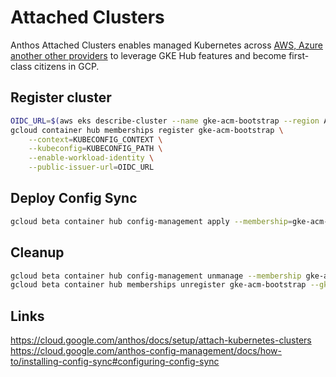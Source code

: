 # Attached Clusters

Anthos Attached Clusters enables managed Kubernetes across [AWS, Azure another other providers](https://cloud.google.com/anthos/docs/setup/attach-kubernetes-clusters#supported_kubernetes_clusters) to leverage GKE Hub features and become first-class citizens in GCP.

## Register cluster

```sh
OIDC_URL=$(aws eks describe-cluster --name gke-acm-bootstrap --region AWS_REGION --query "cluster.identity.oidc.issuer" --output text)
gcloud container hub memberships register gke-acm-bootstrap \
    --context=KUBECONFIG_CONTEXT \
    --kubeconfig=KUBECONFIG_PATH \
    --enable-workload-identity \
    --public-issuer-url=OIDC_URL
```

## Deploy Config Sync

```sh
gcloud beta container hub config-management apply --membership=gke-acm-bootstrap --config=apply-spec.yaml
```

## Cleanup

```sh
gcloud beta container hub config-management unmanage --membership gke-acm-bootstrap
gcloud beta container hub memberships unregister gke-acm-bootstrap --gke-cluster=europe-west2/gke-acm-bootstrap
```

## Links

<https://cloud.google.com/anthos/docs/setup/attach-kubernetes-clusters>
<https://cloud.google.com/anthos-config-management/docs/how-to/installing-config-sync#configuring-config-sync>
